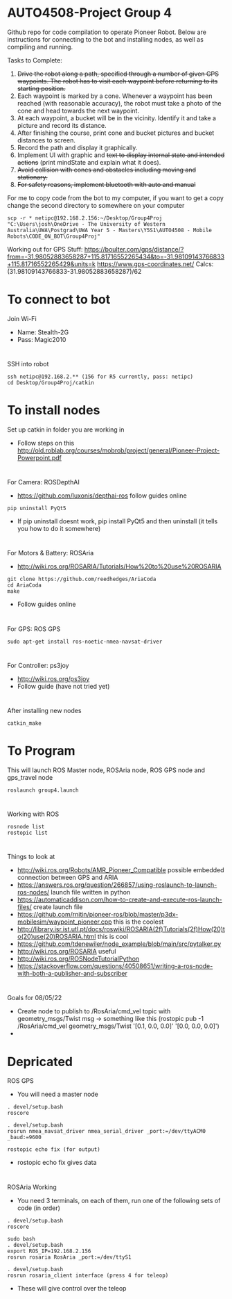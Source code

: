 # AUTO4508-Project Group 4
Github repo for code compilation to operate Pioneer Robot. Below are instructions for connecting to the bot and installing nodes, as well as compiling and running.

Tasks to Complete:
1. ~~Drive the robot along a path, specified through a number of given GPS waypoints. The robot has to visit each waypoint before returning to its starting position.~~
2. Each waypoint is marked by a cone. Whenever a waypoint has been reached (with reasonable accuracy), the robot must take a photo of the cone and head towards the next waypoint.
3. At each waypoint, a bucket will be in the vicinity. Identify it and take a picture and record its distance.
4. After finishing the course, print cone and bucket pictures and bucket distances to screen.
5. Record the path and display it graphically.
6. Implement UI with graphic and ~~text to display internal state and intended actions~~ (print mindState and explain what it does).
7. ~~Avoid collision with cones and obstacles including moving and stationary.~~
8. ~~For safety reasons, implement bluetooth with auto and manual~~

For me to copy code from the bot to my computer, if you want to get a copy change the second directory to somewhere on your computer
```
scp -r * netipc@192.168.2.156:~/Desktop/Group4Proj "C:\Users\josh\OneDrive - The University of Western Australia\UWA\Postgrad\UWA Year 5 - Masters\Y5S1\AUTO4508 - Mobile Robots\CODE_ON_BOT\Group4Proj" 
```

Working out for GPS Stuff:
https://boulter.com/gps/distance/?from=-31.98052883658287+115.81716552265434&to=-31.98109143766833+115.81716552265429&units=k
https://www.gps-coordinates.net/
Calcs: (31.98109143766833-31.98052883658287)/62


# To connect to bot
Join Wi-Fi
- Name: Stealth-2G
- Pass: Magic2010
#

SSH into robot
```
ssh netipc@192.168.2.** (156 for R5 currently, pass: netipc)
cd Desktop/Group4Proj/catkin
```

# To install nodes
Set up catkin in folder you are working in
- Follow steps on this http://old.roblab.org/courses/mobrob/project/general/Pioneer-Project-Powerpoint.pdf
#

For Camera: ROSDepthAI
- https://github.com/luxonis/depthai-ros follow guides online
```
pip uninstall PyQt5
```
- If pip uninstall doesnt work, pip install PyQt5 and then uninstall (it tells you how to do it somewhere)
#

For Motors & Battery: ROSAria
- http://wiki.ros.org/ROSARIA/Tutorials/How%20to%20use%20ROSARIA
```
git clone https://github.com/reedhedges/AriaCoda
cd AriaCoda
make
```
- Follow guides online
#

For GPS: ROS GPS
```
sudo apt-get install ros-noetic-nmea-navsat-driver
```
#

For Controller: ps3joy
- http://wiki.ros.org/ps3joy
- Follow guide (have not tried yet)
#

After installing new nodes
```
catkin_make
```

# To Program
This will launch ROS Master node, ROSAria node, ROS GPS node and gps_travel node
```
roslaunch group4.launch
```
#

Working with ROS
```
rosnode list
rostopic list
```

#

Things to look at
- http://wiki.ros.org/Robots/AMR_Pioneer_Compatible possible embedded connection between GPS and ARIA
- https://answers.ros.org/question/266857/using-roslaunch-to-launch-ros-nodes/ launch file written in python
- https://automaticaddison.com/how-to-create-and-execute-ros-launch-files/ create launch file
- https://github.com/rnitin/pioneer-ros/blob/master/p3dx-mobilesim/waypoint_pioneer.cpp this is the coolest
- http://library.isr.ist.utl.pt/docs/roswiki/ROSARIA(2f)Tutorials(2f)How(20)to(20)use(20)ROSARIA.html this is cool
- https://github.com/tdenewiler/node_example/blob/main/src/pytalker.py 
- http://wiki.ros.org/ROSARIA useful
- http://wiki.ros.org/ROSNodeTutorialPython
- https://stackoverflow.com/questions/40508651/writing-a-ros-node-with-both-a-publisher-and-subscriber
#

Goals for 08/05/22
- Create node to publish to /RosAria/cmd_vel topic with geometry_msgs/Twist msg -> something like this (rostopic pub -1 /RosAria/cmd_vel geometry_msgs/Twist '[0.1, 0.0, 0.0]' '[0.0, 0.0, 0.0]')
- 
# Depricated

ROS GPS 
- You will need a master node
```
. devel/setup.bash
roscore 

. devel/setup.bash
rosrun nmea_navsat_driver nmea_serial_driver _port:=/dev/ttyACM0 _baud:=9600

rostopic echo fix (for output)
```
- rostopic echo fix gives data
#

ROSAria Working
- You need 3 terminals, on each of them, run one of the following sets of code (in order)
```
. devel/setup.bash
roscore

sudo bash
. devel/setup.bash
export ROS_IP=192.168.2.156
rosrun rosaria RosAria _port:=/dev/ttyS1

. devel/setup.bash
rosrun rosaria_client interface (press 4 for teleop)
```
- These will give control over the teleop
